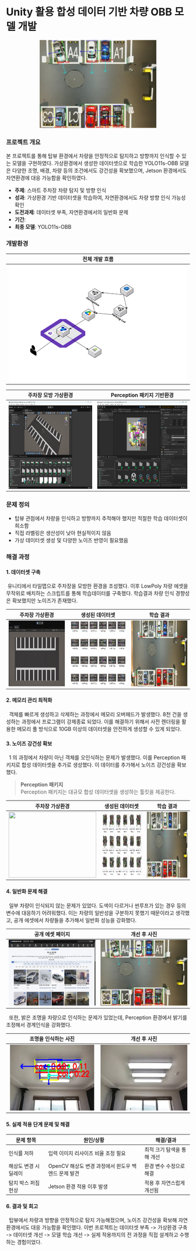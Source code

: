 # Unity 활용 합성 데이터 기반 차량 OBB 모델 개발

<p align="center"><img src="imgs/image.png" width="320" height="240"></p>

### 프로젝트 개요
 본 프로젝트를 통해 탑뷰 환경에서 차량을 안정적으로 탐지하고 방향까지 인식할 수 있는 모델을 구현하였다. 가상환경에서 생성한 데이터셋으로 학습한 YOLO11s-OBB 모델은 다양한 조명, 배경, 차량 등의 조건에서도 강건성을 확보했으며, Jetson 환경에서도 자연환경에 대응 가능함을 확인하였다.
 - <b>주제</b>: 스마트 주차장 차량 탐지 및 방향 인식
 - <b>성과</b>: 가상환경 기반 데이터셋을 학습하여, 자연환경에서도 차량 방향 인식 가능성 확인
 - <b>도전과제</b>: 데이터셋 부족, 자연환경에서의 일반화 문제
 - <b>기간</b>: 
 - <b>최종 모델</b>: YOLO11s-OBB

### 개발환경

| 전체 개발 흐름 |
|----------------|
| <img src="undefined (3).png" width="640" height="320" />  |

| 주차장 모방 가상환경 | Perception 패키지 기반환경 |
|----------------------|---------------------------|
| <img src="image.png" width="320" height="240" /> | <img src="image-1.png" width="320" height="240" /> |

### 문제 정의
- 탑뷰 관점에서 차량을 인식하고 방향까지 추적해야 했지만 적절한 학습 데이터셋이 희소함
- 직접 라벨링은 생산성이 낮아 현실적이지 않음
- 가상 데이터셋 생성 및 다양한 노이즈 반영이 필요했음

### 해결 과정

#### 1. 데이터셋 구축

&nbsp;유니티에서 타일맵으로 주차장을 모방한 환경을 조성했다. 이후 LowPoly 차량 에셋을 무작위로 배치하는 스크립트를 통해 학습데이터를 구축했다. 학습결과 차량 인식 경향성은 확보했지만 노이즈가 존재했다.

| 주차장 가상환경 | 생성된 데이터셋 | 학습 결과 |
|----------------------|---------------------------|---------------------------|
| <img src="직접만든 가상환경 생성과정.gif" width="240" height="180" /> | <img src="image-4.png" width="240" height="180" /> | <img src="image-3.png" width="240" height="180" /> |

#### 2. 메모리 관리 최적화

&nbsp; 객체를 빠르게 생성하고 삭제하는 과정에서 메모리 오버헤드가 발생했다. 8천 건을 생성하는 과정에서 프로그램이 강제종료 되었다. 이를 해결하기 위해서 사전 렌더링을 활용한 메모리 풀 방식으로 10GB 이상의 데이터셋을 안전하게 생성할 수 있게 되었다.

#### 3. 노이즈 강건성 확보

&nbsp; 1 의 과정에서 차량이 아닌 객체를 오인식하는 문제가 발생했다. 이를 Perception 패키지로 합성 데이터셋을 추가로 생성했다. 이 데이터를 추가해서 노이즈 강건성을 확보했다.

> **Perception 패키지**  
> Perception 패키지는 대규모 합성 데이터셋을 생성하는 툴킷을 제공한다. 

| 주차장 가상환경 | 생성된 데이터셋 | 학습 결과 |
|----------------------|---------------------------|---------------------------|
| <img src="Perception-ezgif.com-video-to-gif-converter.gif" width="240" height="180" /> | <img src="image-5.png" width="240" height="180" /> | <img src="image-7.png" width="240" height="180" /> |

#### 4. 일반화 문제 해결

&nbsp; 일부 차량이 인식되지 않는 문제가 있었다. 도색이 다르거나 썬루프가 있는 경우 등의 변수에 대응하기 어려워했다. 이는 차량의 일반성을 구분하지 못했기 때문이라고 생각했고, 공개 에셋에서 차량들을 추가해서 일반화 성능을 강화했다.

| 공개 에셋 페이지 | 개선 후 사진 |
|----------------------|---------------------------|
| <img src="image-9.png" width="240" height="180" /> | <img src="image-10.png" width="240" height="180" /> |

&nbsp; 또한, 밝은 조명을 차량으로 인식하는 문제가 있었는데, Perception 환경에서 밝기를 조정해서 경계인식을 강화했다.

| 조명을 인식하는 사진 | 개선 후 사진 |
|----------------------|---------------------------|
| <img src="image-8.png" width="240" height="180" /> | <img src="image-2.png" width="240" height="180" /> |

#### 5. 실제 적용 단계 문제 및 해결

| 문제 항목        | 원인/상황                            | 해결/결과           |
| ------------ | -------------------------------- | --------------- |
| 인식률 저하       | 입력 이미지 리사이즈 비율 조정 필요             | 최적 크기 탐색을 통해 개선 |
| 해상도 변경 시 딜레이 | OpenCV 해상도 변경 과정에서 윈도우 백엔드 문제 발견 | 환경 변수 수정으로 해결   |
| 탐지 박스 퍼짐 현상  | Jetson 환경 적용 이후 발생               | 적용 후 자연스럽게 개선됨  |

#### 6. 결과 및 회고

&nbsp; 탑뷰에서 차량과 방향을 안정적으로 탐지 가능해졌으며, 노이즈 강건성을 확보해 자연환경에서도 대응 가능함을 확인했다. 이번 프로젝트는 데이터셋 부족 -> 가상환경 구축 -> 데이터셋 개선 -> 모델 학습 개선 -> 실제 적용까지의 전 과정을 직접 설계하고 수행하는 경험이었다.